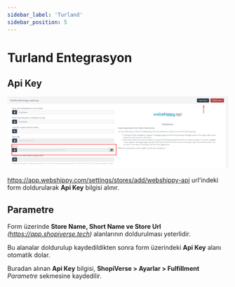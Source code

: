 ```yaml
---
sidebar_label: 'Turland'
sidebar_position: 5
---
```


# Turland Entegrasyon

## Api Key

![TurlandWebshippy](../fullfillment-entegration/img/TurlandWebshippy.png)

https://app.webshippy.com/settings/stores/add/webshippy-api url'indeki form doldurularak **Api Key** bilgisi alınır.

## Parametre

Form üzerinde **Store Name, Short Name ve Store Url** *(https://app.shopiverse.tech)* alanlarının doldurulması yeterlidir.

Bu alanalar doldurulup kaydedildikten sonra form üzerindeki **Api Key** alanı otomatik dolar.

Buradan alınan **Api Key** bilgisi,  **ShopiVerse > Ayarlar > Fulfillment**  *Parametre* sekmesine kaydedilir.


 